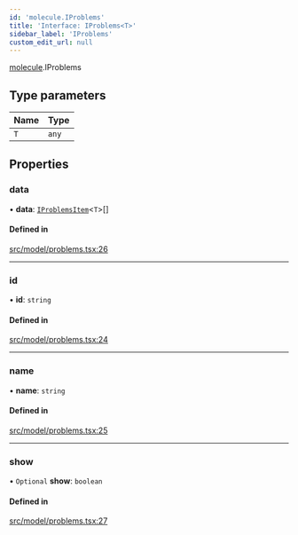 ```yaml
---
id: 'molecule.IProblems'
title: 'Interface: IProblems<T>'
sidebar_label: 'IProblems'
custom_edit_url: null
---
```


[molecule](../namespaces/molecule).IProblems

## Type parameters

| Name | Type  |
| :--- | :---- |
| `T`  | `any` |

## Properties

### data

• **data**: [`IProblemsItem`](molecule.IProblemsItem)<`T`\>[]

#### Defined in

[src/model/problems.tsx:26](https://github.com/DTStack/molecule/blob/b675cb9/src/model/problems.tsx#L26)

---

### id

• **id**: `string`

#### Defined in

[src/model/problems.tsx:24](https://github.com/DTStack/molecule/blob/b675cb9/src/model/problems.tsx#L24)

---

### name

• **name**: `string`

#### Defined in

[src/model/problems.tsx:25](https://github.com/DTStack/molecule/blob/b675cb9/src/model/problems.tsx#L25)

---

### show

• `Optional` **show**: `boolean`

#### Defined in

[src/model/problems.tsx:27](https://github.com/DTStack/molecule/blob/b675cb9/src/model/problems.tsx#L27)
